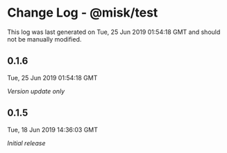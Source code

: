# Change Log - @misk/test

This log was last generated on Tue, 25 Jun 2019 01:54:18 GMT and should not be manually modified.

## 0.1.6
Tue, 25 Jun 2019 01:54:18 GMT

*Version update only*

## 0.1.5
Tue, 18 Jun 2019 14:36:03 GMT

*Initial release*


